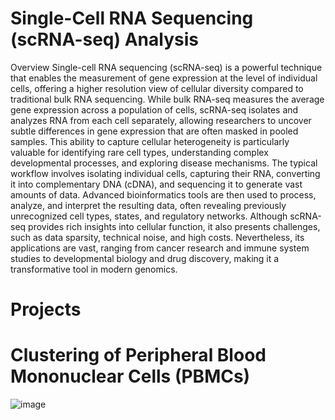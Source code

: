 # Single-Cell RNA Sequencing (scRNA-seq) Analysis
Overview
Single-cell RNA sequencing (scRNA-seq) is a powerful technique that enables the measurement of gene expression at the level of individual cells, offering a higher resolution view of cellular diversity compared to traditional bulk RNA sequencing. While bulk RNA-seq measures the average gene expression across a population of cells, scRNA-seq isolates and analyzes RNA from each cell separately, allowing researchers to uncover subtle differences in gene expression that are often masked in pooled samples. This ability to capture cellular heterogeneity is particularly valuable for identifying rare cell types, understanding complex developmental processes, and exploring disease mechanisms. The typical workflow involves isolating individual cells, capturing their RNA, converting it into complementary DNA (cDNA), and sequencing it to generate vast amounts of data. Advanced bioinformatics tools are then used to process, analyze, and interpret the resulting data, often revealing previously unrecognized cell types, states, and regulatory networks. Although scRNA-seq provides rich insights into cellular function, it also presents challenges, such as data sparsity, technical noise, and high costs. Nevertheless, its applications are vast, ranging from cancer research and immune system studies to developmental biology and drug discovery, making it a transformative tool in modern genomics.

# Projects
# Clustering of Peripheral Blood Mononuclear Cells (PBMCs) 
![image](https://github.com/user-attachments/assets/f73b1947-c385-4398-a721-dd9ea06e9a7a)


